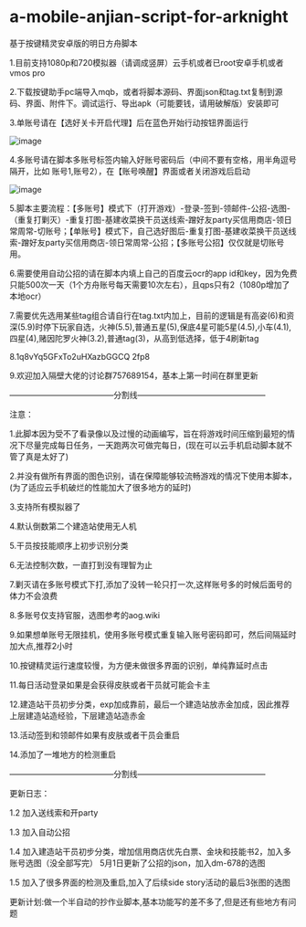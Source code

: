 # a-mobile-anjian-script-for-arknight
基于按键精灵安卓版的明日方舟脚本

1.目前支持1080p和720模拟器（请调成竖屏）云手机或者已root安卓手机或者vmos pro

2.下载按键助手pc端导入mqb，或者将脚本源码、界面json和tag.txt复制到源码、界面、附件下。调试运行、导出apk（可能要钱，请用破解版）安装即可

3.单账号请在【选好关卡开启代理】后在蓝色开始行动按钮界面运行

![image](https://github.com/Lancarus/a-mobile-anjian-script-for-arknight/blob/master/img/1.png)

4.多账号请在脚本多账号标签内输入好账号密码后（中间不要有空格，用半角逗号隔开，比如  账号1,账号2），在【账号唤醒】界面或者关闭游戏后启动

![image](https://github.com/Lancarus/a-mobile-anjian-script-for-arknight/blob/master/img/2.png)

5.脚本主要流程：【多账号】模式下（打开游戏）-登录-签到-领邮件-公招-选图-（重复打剿灭）-重复打图-基建收菜换干员送线索-蹭好友party买信用商店-领日常周常-切账号；【单账号】模式下，自己选好图后-重复打图-基建收菜换干员送线索-蹭好友party买信用商店-领日常周常-公招；【多账号公招】仅仅就是切账号用。

6.需要使用自动公招的请在脚本内填上自己的百度云ocr的app id和key，因为免费只能500次一天（1个方舟账号每天需要10次左右），且qps只有2（1080p增加了本地ocr）

7.需要优先选用某些tag组合请自行在tag.txt内加上，目前的逻辑是有高姿(6)和资深(5.9)时停下玩家自选，火神(5.5),普通五星(5),保底4星可能5星(4.5),小车(4.1),四星(4),赌因陀罗火神(3.2),普通tag(3)，从高到低选择，低于4刷新tag

8.1q8vYq5GFxTo2uHXazbGGCQ 2fp8 

9.欢迎加入隔壁大佬的讨论群757689154，基本上第一时间在群里更新


—————————————分割线————————————————

注意：

1.此脚本因为受不了看录像以及过慢的动画编写，旨在将游戏时间压缩到最短的情况下尽量完成每日任务，一天跑两次可做完每日，(现在可以云手机启动脚本就不管了真是太好了)

2.并没有做所有界面的图色识别，请在保障能够较流畅游戏的情况下使用本脚本，(为了适应云手机破烂的性能加大了很多地方的延时)

3.支持所有模拟器了

4.默认倒数第二个建造站使用无人机

5.干员按技能顺序上初步识别分类

6.无法控制次数，一直打到没有理智为止

7.剿灭请在多账号模式下打,添加了没转一轮只打一次,这样账号多的时候后面号的体力不会浪费

8.多账号仅支持官服，选图参考的aog.wiki

9.如果想单账号无限挂机，使用多账号模式重复输入账号密码即可，然后间隔延时加大点,推荐2小时

10.按键精灵运行速度较慢，为方便未做很多界面的识别，单纯靠延时点击

11.每日活动登录如果是会获得皮肤或者干员就可能会卡主

12.建造站干员初步分类，exp加成靠前，最后一个建造站放赤金加成，因此推荐上层建造站造经验，下层建造站造赤金

13.活动签到和领邮件如果有皮肤或者干员会重启

14.添加了一堆地方的检测重启

—————————————分割线————————————————

更新日志：

1.2 加入送线索和开party

1.3 加入自动公招

1.4 加入建造站干员初步分类，增加信用商店优先白票、金块和技能书2，加入多账号选图（没全部写完）
    5月1日更新了公招的json，加入dm-678的选图

1.5 加入了很多界面的检测及重启,加入了后续side story活动的最后3张图的选图

更新计划:做一个半自动的抄作业脚本,基本功能写的差不多了,但是还有些地方有问题
